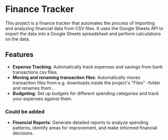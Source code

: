 # Finance Tracker

This project is a finance tracker that automates the process of importing and analyzing financial data from CSV files. It uses the Google Sheets API to import the data into a Google Sheets spreadsheet and perform calculations on the data.

## Features

- **Expense Tracking**: Automatically track expenses and savings from bank transactions csv files.
- **Moving and renaming transaction files**: Automatically moves transaction files from e.g. downloads inside the project's "Files" -folder and renames them <bank-year-month>.
- **Budgeting**: Set up budgets for different spending categories and track your expenses against them.

### Could be added
- **Financial Reports**: Generate detailed reports to analyze spending patterns, identify areas for improvement, and make informed financial decisions.

